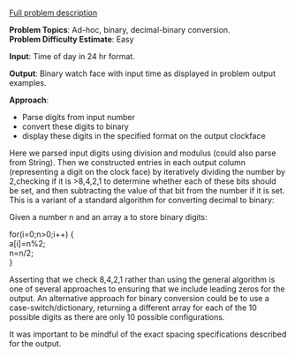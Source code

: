 [Full problem description](https://mausa21.kattis.com/problems/ultimatebinarywatch)

**Problem Topics**: Ad-hoc, binary, decimal-binary conversion.  
**Problem Difficulty Estimate**: Easy

**Input**: Time of day in 24 hr format.

**Output**: Binary watch face with input time as displayed in problem output examples.

**Approach**: 

  - Parse digits from input number
  - convert these digits to binary
  - display these digits in the specified format on the output clockface
 
Here we parsed input digits using division and modulus (could also parse from String).  Then we constructed entries in each output column (representing a digit 
on the clock face) by iteratively dividing the number by 2,checking if it is >8,4,2,1 to determine whether each of these bits should be set, and then subtracting
the value of that bit from the number if it is set.  This is a variant of a standard algorithm for converting decimal to binary:
 
 Given a number n and an array a to store binary digits:
 
  for(i=0;n>0;i++) {    
    a[i]=n%2;    
    n=n/2;    
  }  
 
 Asserting that we check 8,4,2,1 rather than using the general algorithm is one of several approaches to ensuring that we include leading zeros for the output.
 An alternative approach for binary conversion could be to use a case-switch/dictionary, returning a different array for each of the 10 possible digits as there are
 only 10 possible configurations.  
 
 It was important to be mindful of the exact spacing specifications described for the output. 
